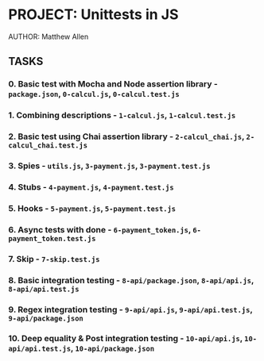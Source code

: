 # PROJECT: Unittests in JS

AUTHOR: Matthew Allen

## TASKS

### 0. Basic test with Mocha and Node assertion library - `package.json`, `0-calcul.js`, `0-calcul.test.js`

### 1. Combining descriptions - `1-calcul.js`, `1-calcul.test.js`

### 2. Basic test using Chai assertion library - `2-calcul_chai.js`, `2-calcul_chai.test.js`

### 3. Spies - `utils.js`, `3-payment.js`, `3-payment.test.js`

### 4. Stubs - `4-payment.js`, `4-payment.test.js`

### 5. Hooks - `5-payment.js`, `5-payment.test.js`

### 6. Async tests with done - `6-payment_token.js`, `6-payment_token.test.js`

### 7. Skip - `7-skip.test.js`

### 8. Basic integration testing - `8-api/package.json`, `8-api/api.js`, `8-api/api.test.js`

### 9. Regex integration testing - `9-api/api.js`, `9-api/api.test.js`, `9-api/package.json`

### 10. Deep equality & Post integration testing - `10-api/api.js`, `10-api/api.test.js`, `10-api/package.json`
